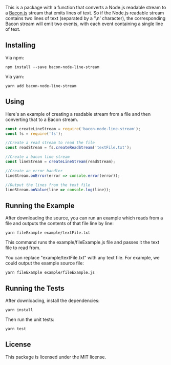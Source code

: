 This is a package with a function that converts a Node.js readable stream to a [Bacon.js](https://baconjs.github.io/) stream that emits lines of text. So if the Node.js readable stream contains two lines of text (separated by a '\n' character), the corresponding Bacon stream will emit two events, with each event containing a single line of text.

## Installing

Via npm:

```
npm install --save bacon-node-line-stream
```

Via yarn:

```
yarn add bacon-node-line-stream
```

## Using

Here's an example of creating a readable stream from a file and then converting that to a Bacon stream.

```javascript
const createLineStream = require('bacon-node-line-stream');
const fs = require('fs');

//Create a read stream to read the file
const readStream = fs.createReadStream('textFile.txt');

//Create a bacon line stream
const lineStream = createLineStream(readStream);

//Create an error handler
lineStream.onError(error => console.error(error));

//Output the lines from the text file
lineStream.onValue(line => console.log(line));
```

## Running the Example

After downloading the source, you can run an example which reads from a file and outputs the contents of that file line by line:

```
yarn fileExample example/textFile.txt
```

This command runs the example/fileExample.js file and passes it the text file to read from.

You can replace "example/textFile.txt" with any text file. For example, we could output the example source file:

```
yarn fileExample example/fileExample.js
```

## Running the Tests

After downloading, install the dependencies:

```yarn install```


Then run the unit tests:

 ```yarn test```

## License

This package is licensed under the MIT license.